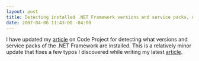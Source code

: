```yaml
---
layout: post
title: Detecting installed .NET Framework versions and service packs, update
date: 2007-04-06 11:43:00 -04:00
---
```


I have updated my [article](http://www.codeproject.com/useritems/frameworkversiondetection.asp) on Code Project for detecting what versions and service packs of the .NET Framework are installed. This is a relatively minor update that fixes a few typos I discovered while writing my latest [article](http://www.codeproject.com/useritems/iisdetection.asp).
